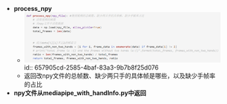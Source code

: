 - **process_npy**
	- ![image.png](../assets/image_1702430232176_0.png)
	  id:: 657905cd-2585-4baf-83a3-9b7b8f25d076
	- 返回改npy文件的总帧数、缺少两只手的具体帧是哪些，以及缺少手帧率的占比
- **npy文件从mediapipe_with_handInfo.py中返回**